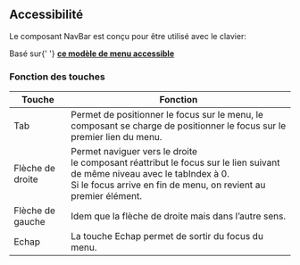   <div className="container-fluid">
    <div className="row">
      <div className="col-12">
        <h2>Accessibilité</h2>
        <p>Le composant NavBar est conçu pour être utilisé avec le clavier:</p>
        <p>
          Basé sur{' '}
          <a
            target="blank"
            href="https://www.w3.org/TR/wai-aria-practices/examples/menubar/menubar-1/menubar-1.html">
            <strong>ce modèle de menu accessible</strong>
          </a>
        </p>
      </div>
    </div>
    <div className="row">
      <div className="col-12">
        <h3>Fonction des touches</h3>
        <table className="table table-bordered table-striped table-responsive">
          <thead>
            <tr>
              <th>Touche</th>
              <th>Fonction</th>
            </tr>
          </thead>
          <tbody>
            <tr>
              <td>Tab</td>
              <td>
                Permet de positionner le focus sur le menu, le composant se
                charge de positionner le focus sur le premier lien du menu.
              </td>
            </tr>
            <tr>
              <td>Flèche de droite</td>
              <td>
                Permet naviguer vers le droite<br />
                le composant réattribut le focus sur le lien suivant de même
                niveau avec le tabIndex à 0.<br />
                Si le focus arrive en fin de menu, on revient au premier
                élément.
              </td>
            </tr>
            <tr>
              <td>Flèche de gauche</td>
              <td>Idem que la flèche de droite mais dans l’autre sens.</td>
            </tr>
            <tr>
              <td>Echap</td>
              <td>La touche Echap permet de sortir du focus du menu.</td>
            </tr>
          </tbody>
        </table>
      </div>
    </div>
  </div>